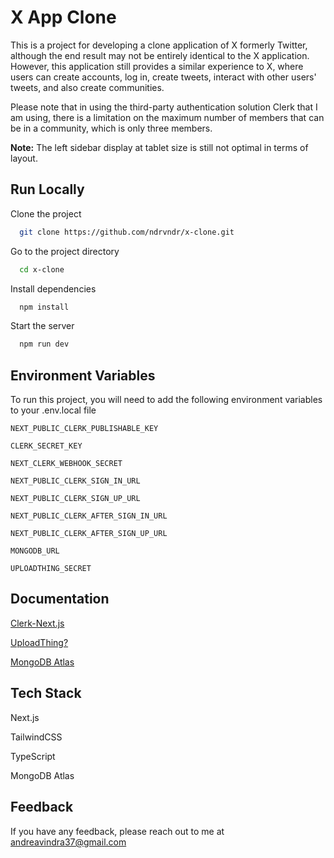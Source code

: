 # X App Clone

This is a project for developing a clone application of X formerly Twitter, although the end result may not be entirely identical to the X application. However, this application still provides a similar experience to X, where users can create accounts, log in, create tweets, interact with other users' tweets, and also create communities.

Please note that in using the third-party authentication solution Clerk that I am using, there is a limitation on the maximum number of members that can be in a community, which is only three members.

**Note:** The left sidebar display at tablet size is still not optimal in terms of layout.

## Run Locally

Clone the project

```bash
  git clone https://github.com/ndrvndr/x-clone.git
```

Go to the project directory

```bash
  cd x-clone
```

Install dependencies

```bash
  npm install
```

Start the server

```bash
  npm run dev
```

## Environment Variables

To run this project, you will need to add the following environment variables to your .env.local file

`NEXT_PUBLIC_CLERK_PUBLISHABLE_KEY`

`CLERK_SECRET_KEY`

`NEXT_CLERK_WEBHOOK_SECRET`

`NEXT_PUBLIC_CLERK_SIGN_IN_URL`

`NEXT_PUBLIC_CLERK_SIGN_UP_URL`

`NEXT_PUBLIC_CLERK_AFTER_SIGN_IN_URL`

`NEXT_PUBLIC_CLERK_AFTER_SIGN_UP_URL`

`MONGODB_URL`

`UPLOADTHING_SECRET`

## Documentation

[Clerk-Next.js](https://clerk.com/docs/quickstarts/nextjs)

[UploadThing?](https://docs.uploadthing.com/)

[MongoDB Atlas](https://www.mongodb.com/docs/atlas/tutorial/create-atlas-account/)

## Tech Stack

Next.js

TailwindCSS

TypeScript

MongoDB Atlas

## Feedback

If you have any feedback, please reach out to me at andreavindra37@gmail.com
